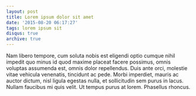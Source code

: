 ```yaml
---
layout: post
title: Lorem ipsum dolor sit amet
date: '2015-08-20 06:17:27'
tags: lorem ipsum sit
disqus: true
archive: true
---
```


Nam libero tempore, cum soluta nobis est eligendi optio cumque nihil impedit quo minus id quod maxime placeat facere possimus, omnis voluptas assumenda est, omnis dolor repellendus. 
Duis ante orci, molestie vitae vehicula venenatis, tincidunt ac pede. 
Morbi imperdiet, mauris ac auctor dictum, nisl ligula egestas nulla, et sollicitudin sem purus in lacus. 
Nullam faucibus mi quis velit. Ut tempus purus at lorem. Phasellus rhoncus.